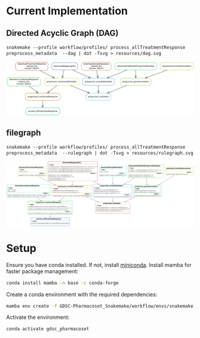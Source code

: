 
# Current Implementation

## Directed Acyclic Graph (DAG)
``` 
snakemake --profile workflow/profiles/ process_allTreatmentResponse preprocess_metadata  --dag | dot -Tsvg > resources/dag.svg
```

![DAG](./resources/dag.svg)

## filegraph
```
snakemake --profile workflow/profiles/ process_allTreatmentResponse preprocess_metadata  --rulegraph | dot -Tsvg > resources/rulegraph.svg
```

![filegraph](./resources/filegraph.svg)


# Setup

Ensure you have conda installed. If not, install [miniconda](https://docs.conda.io/en/latest/miniconda.html).
Install mamba for faster package management:

``` bash
conda install mamba -n base -c conda-forge
```

Create a conda environment with the required dependencies:

```bash
mamba env create -f GDSC-Pharmacoset_Snakemake/workflow/envs/snakemake.yaml
```

Activate the environment:

```bash
conda activate gdsc_pharmacoset
```